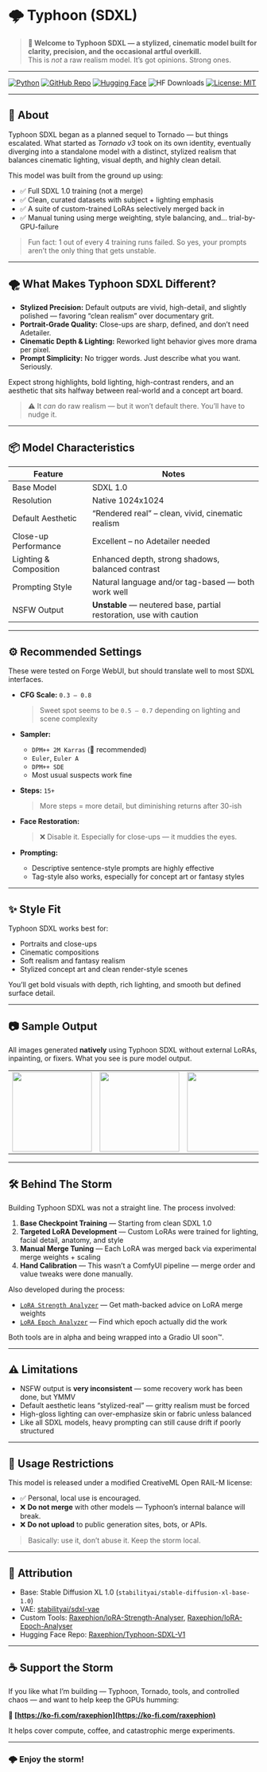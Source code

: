 # 🌩️ Typhoon (SDXL)

> **📢 Welcome to Typhoon SDXL — a stylized, cinematic model built for clarity, precision, and the occasional artful overkill.**  
> This is *not* a raw realism model. It’s got opinions. Strong ones.

---

[![Python](https://img.shields.io/badge/Python-3.10+-blue?logo=python&logoColor=white)](https://www.python.org/)
[![GitHub Repo](https://img.shields.io/badge/GitHub-Raxephion/Typhoon--SDXL--model-181717?logo=github)](https://github.com/Raxephion/Typhoon-SDXL-model)
[![Hugging Face](https://img.shields.io/badge/HuggingFace-Raxephion/Typhoon--SDXL--V1-orange?logo=huggingface)](https://huggingface.co/Raxephion)
![HF Downloads](https://img.shields.io/badge/Downloads-Fresh%20Out%20The%20Lab-orange?logo=huggingface)
[![License: MIT](https://img.shields.io/badge/License-MIT-yellow.svg)](./LICENSE)

---

## 🧠 About

Typhoon SDXL began as a planned sequel to Tornado — but things escalated. What started as *Tornado v3* took on its own identity, eventually diverging into a standalone model with a distinct, stylized realism that balances cinematic lighting, visual depth, and highly clean detail.

This model was built from the ground up using:
- ✅ Full SDXL 1.0 training (not a merge)
- ✅ Clean, curated datasets with subject + lighting emphasis
- ✅ A suite of custom-trained LoRAs selectively merged back in
- ✅ Manual tuning using merge weighting, style balancing, and… trial-by-GPU-failure

> Fun fact: 1 out of every 4 training runs failed. So yes, your prompts aren’t the only thing that gets unstable.

---

## 🌪️ What Makes Typhoon SDXL Different?

- **Stylized Precision:** Default outputs are vivid, high-detail, and slightly polished — favoring “clean realism” over documentary grit.
- **Portrait-Grade Quality:** Close-ups are sharp, defined, and don’t need Adetailer.
- **Cinematic Depth & Lighting:** Reworked light behavior gives more drama per pixel.
- **Prompt Simplicity:** No trigger words. Just describe what you want. Seriously.

Expect strong highlights, bold lighting, high-contrast renders, and an aesthetic that sits halfway between real-world and a concept art board.

> ⚠️ It *can* do raw realism — but it won’t default there. You’ll have to nudge it.

---

## 📦 Model Characteristics

| Feature               | Notes                                                                 |
|-----------------------|-----------------------------------------------------------------------|
| Base Model            | SDXL 1.0                                                              |
| Resolution            | Native 1024x1024                                                      |
| Default Aesthetic     | “Rendered real” – clean, vivid, cinematic realism                     |
| Close-up Performance  | Excellent – no Adetailer needed                                       |
| Lighting & Composition| Enhanced depth, strong shadows, balanced contrast                     |
| Prompting Style       | Natural language and/or tag-based — both work well                    |
| NSFW Output           | **Unstable** — neutered base, partial restoration, use with caution   |

---

## ⚙️ Recommended Settings

These were tested on Forge WebUI, but should translate well to most SDXL interfaces.

- **CFG Scale:** `0.3 – 0.8`  
  > Sweet spot seems to be `0.5 – 0.7` depending on lighting and scene complexity

- **Sampler:**  
  - `DPM++ 2M Karras` (🥇 recommended)  
  - `Euler`, `Euler A`  
  - `DPM++ SDE`  
  - Most usual suspects work fine

- **Steps:** `15+`  
  > More steps = more detail, but diminishing returns after 30-ish

- **Face Restoration:**  
  > ❌ Disable it. Especially for close-ups — it muddies the eyes.

- **Prompting:**  
  - Descriptive sentence-style prompts are highly effective  
  - Tag-style also works, especially for concept art or fantasy styles

---

## ✨ Style Fit

Typhoon SDXL works best for:
- Portraits and close-ups
- Cinematic compositions
- Soft realism and fantasy realism
- Stylized concept art and clean render-style scenes

You’ll get bold visuals with depth, rich lighting, and smooth but defined surface detail.

---

## 📷 Sample Output

All images generated **natively** using Typhoon SDXL without external LoRAs, inpainting, or fixers. What you see is pure model output.

<table> <tr> <td><img src="./images/typhoonxl_0001.png" width="160"/></td> <td><img src="./images/typhoonxl_0002.png" width="160"/></td> <td><img src="./images/typhoonxl_0003.png" width="160"/></td> <td><img src="./images/typhoonxl_0004.png" width="160"/></td> <td><img src="./images/typhoonxl_0005.png" width="160"/></td> </tr> </table>

---

## 🛠️ Behind The Storm

Building Typhoon SDXL was not a straight line. The process involved:

1. **Base Checkpoint Training** — Starting from clean SDXL 1.0
2. **Targeted LoRA Development** — Custom LoRAs were trained for lighting, facial detail, anatomy, and style
3. **Manual Merge Tuning** — Each LoRA was merged back via experimental merge weights + scaling
4. **Hand Calibration** — This wasn’t a ComfyUI pipeline — merge order and value tweaks were done manually.

Also developed during the process:

- [`LoRA Strength Analyzer`](https://github.com/Raxephion/loRA-Strength-Analyser) — Get math-backed advice on LoRA merge weights
- [`LoRA Epoch Analyzer`](https://github.com/Raxephion/loRA-Epoch-Analyser) — Find which epoch actually did the work

Both tools are in alpha and being wrapped into a Gradio UI soon™.

---

## ⚠️ Limitations

- NSFW output is **very inconsistent** — some recovery work has been done, but YMMV
- Default aesthetic leans “stylized-real” — gritty realism must be forced
- High-gloss lighting can over-emphasize skin or fabric unless balanced
- Like all SDXL models, heavy prompting can still cause drift if poorly structured

---

## 🚫 Usage Restrictions

This model is released under a modified CreativeML Open RAIL-M license:

- ✅ Personal, local use is encouraged.
- ❌ **Do not merge** with other models — Typhoon’s internal balance will break.
- ❌ **Do not upload** to public generation sites, bots, or APIs.

> Basically: use it, don’t abuse it. Keep the storm local.

---

## 📍 Attribution

- Base: Stable Diffusion XL 1.0 (`stabilityai/stable-diffusion-xl-base-1.0`)
- VAE: [stabilityai/sdxl-vae](https://huggingface.co/stabilityai/sdxl-vae)
- Custom Tools: [Raxephion/loRA-Strength-Analyser](https://github.com/Raxephion/loRA-Strength-Analyser), [Raxephion/loRA-Epoch-Analyser](https://github.com/Raxephion/loRA-Epoch-Analyser)
- Hugging Face Repo: [Raxephion/Typhoon-SDXL-V1](https://huggingface.co/Raxephion/Typhoon-SDXL-V1)

---

## ☕ Support the Storm

If you like what I’m building — Typhoon, Tornado, tools, and controlled chaos — and want to help keep the GPUs humming:

**💖 [https://ko-fi.com/raxephion](https://ko-fi.com/raxephion)**

It helps cover compute, coffee, and catastrophic merge experiments.

---

### 🌩️ Enjoy the storm!
